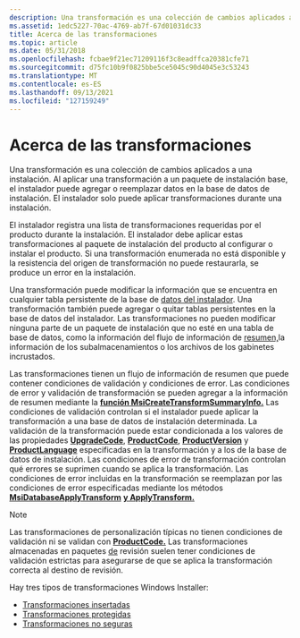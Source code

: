 ```yaml
---
description: Una transformación es una colección de cambios aplicados a una instalación. Al aplicar una transformación a un paquete de instalación base, el instalador puede agregar o reemplazar datos en la base de datos de instalación. El instalador solo puede aplicar transformaciones durante una instalación.
ms.assetid: 1edc5227-70ac-4769-ab7f-67d01031dc33
title: Acerca de las transformaciones
ms.topic: article
ms.date: 05/31/2018
ms.openlocfilehash: fcbae9f21ec71209116f3c8eadffca20381cfe71
ms.sourcegitcommit: d75fc10b9f0825bbe5ce5045c90d4045e3c53243
ms.translationtype: MT
ms.contentlocale: es-ES
ms.lasthandoff: 09/13/2021
ms.locfileid: "127159249"
---
```

# <a name="about-transforms"></a>Acerca de las transformaciones

Una transformación es una colección de cambios aplicados a una instalación. Al aplicar una transformación a un paquete de instalación base, el instalador puede agregar o reemplazar datos en la base de datos de instalación. El instalador solo puede aplicar transformaciones durante una instalación.

El instalador registra una lista de transformaciones requeridas por el producto durante la instalación. El instalador debe aplicar estas transformaciones al paquete de instalación del producto al configurar o instalar el producto. Si una transformación enumerada no está disponible y la resistencia del origen de transformación no puede restaurarla, se produce un error en la instalación.

Una transformación puede modificar la información que se encuentra en cualquier tabla persistente de la base de [datos del instalador](installer-database.md). Una transformación también puede agregar o quitar tablas persistentes en la base de datos del instalador. Las transformaciones no pueden modificar ninguna parte de un paquete de instalación que no esté en una tabla de base de datos, como la información del flujo de información de [resumen,](summary-information-stream.md)la información de los subalmacenamientos o los archivos de los gabinetes incrustados.

Las transformaciones tienen un flujo de información de resumen que puede contener condiciones de validación y condiciones de error. Las condiciones de error y validación de transformación se pueden agregar a la información de resumen mediante la [**función MsiCreateTransformSummaryInfo.**](/windows/desktop/api/Msiquery/nf-msiquery-msicreatetransformsummaryinfoa) Las condiciones de validación controlan si el instalador puede aplicar la transformación a una base de datos de instalación determinada. La validación de la transformación puede estar condicionada a los valores de las propiedades [**UpgradeCode**](upgradecode.md), [**ProductCode**](productcode.md), [**ProductVersion**](productversion.md) y [**ProductLanguage**](productlanguage.md) especificadas en la transformación y a los de la base de datos de instalación. Las condiciones de error de transformación controlan qué errores se suprimen cuando se aplica la transformación. Las condiciones de error incluidas en la transformación se reemplazan por las condiciones de error especificadas mediante los métodos [**MsiDatabaseApplyTransform**](/windows/desktop/api/Msiquery/nf-msiquery-msidatabaseapplytransforma) [**y ApplyTransform.**](database-applytransform.md)

> [!Note]  
> Las transformaciones de personalización típicas no tienen condiciones de validación ni se validan con [**ProductCode.**](productcode.md) Las transformaciones almacenadas en paquetes [de](patch-packages.md) revisión suelen tener condiciones de validación estrictas para asegurarse de que se aplica la transformación correcta al destino de revisión.

 

Hay tres tipos de transformaciones Windows Installer:

-   [Transformaciones insertadas](embedded-transforms.md)
-   [Transformaciones protegidas](secured-transforms.md)
-   [Transformaciones no seguras](unsecured-transforms.md)

 

 



